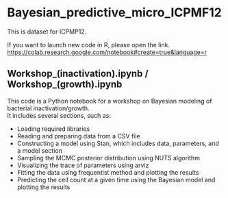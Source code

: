 # Bayesian_predictive_micro_ICPMF12

This is dataset for ICPMP12.

If you want to launch new code in R, please open the link.<br>
https://colab.research.google.com/notebook#create=true&language=r


## Workshop_(inactivation).ipynb / Workshop_(growth).ipynb

This code is a Python notebook for a workshop on Bayesian modeling of bacterial inactivation/growth.<br>
It includes several sections, such as:<br>

<ul>
<li>Loading required libraries
<li>Reading and preparing data from a CSV file
<li>Constructing a model using Stan, which includes data, parameters, and a model section
<li>Sampling the MCMC posterior distribution using NUTS algorithm
<li>Visualizing the trace of parameters using arviz
<li>Fitting the data using frequentist method and plotting the results
<li>Predicting the cell count at a given time using the Bayesian model and plotting the results
</ul>
